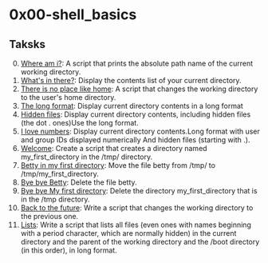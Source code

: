 # 0x00-shell_basics

## Taksks

0. [Where am  i?](./0-current_working_directory): A script that prints the absolute path name of the current working directory.
1. [What's in there?](./1-listit): Display the contents list of your current directory.
2. [There is no place like home](./2-bring_me_home): A script that changes  the working directory to the user's home directory.
3. [The long format](./3-listfiles): Display current directory contents in a long format
4. [Hidden files](./4-listmorefiles): Display current directory contents, including hidden files (the dot . ones)Use the long format.
5. [I love numbers](./5-listfilesdigitonly): Display current directory contents.Long format with user and group IDs displayed numerically And hidden files (starting with .).
6. [Welcome](./6-firstdirectory): Create a script that creates a directory named my_first_directory in the /tmp/ directory.
7. [Betty in my first directory](./7-movethatfile): Move the file betty from /tmp/ to /tmp/my_first_directory.
8. [Bye bye Betty](./8-firstdelete): Delete the file betty.
9. [Bye bye My first directory](./9-firstdirdeletion): Delete the directory my_first_directory that is in the /tmp directory.
10. [Back to the future](./10-back): Write a script that changes the working directory to the previous one.
11. [Lists](./11-lists): Write a script that lists all files (even ones with names beginning with a period character, which are normally hidden) in the current directory and the parent of the working directory and the /boot directory (in this order), in long format.

